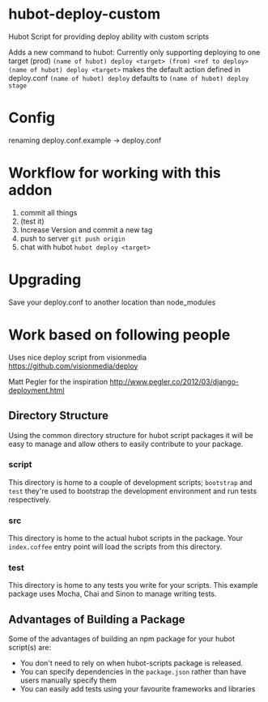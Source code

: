 hubot-deploy-custom
===================

Hubot Script for providing deploy ability with custom scripts

Adds a new command to hubot:
Currently only supporting deploying to one target (prod)
```(name of hubot) deploy <target> (from) <ref to deploy>```
```(name of hubot) deploy <target>``` makes the default action defined in deploy.conf
```(name of hubot) deploy``` defaults to ```(name of hubot) deploy stage```

Config
======

renaming deploy.conf.example -> deploy.conf

Workflow for working with this addon
====================================

1. commit all things
2. (test it)
3. Increase Version and commit a new tag
4. push to server ```git push origin```
5. chat with hubot ```hubot deploy <target>```


Upgrading
====================================

Save your deploy.conf to another location than node_modules



Work based on following people
==============================


Uses nice deploy script from visionmedia
https://github.com/visionmedia/deploy

Matt Pegler for the inspiration
http://www.pegler.co/2012/03/django-deployment.html



## Directory Structure

Using the common directory structure for hubot script packages it will be easy
to manage and allow others to easily contribute to your package.

### script

This directory is home to a couple of development scripts; `bootstrap` and `test`
they're used to bootstrap the development environment and run tests
respectively.

### src

This directory is home to the actual hubot scripts in the package. Your
`index.coffee` entry point will load the scripts from this directory.

### test

This directory is home to any tests you write for your scripts. This example
package uses Mocha, Chai and Sinon to manage writing tests.

## Advantages of Building a Package

Some of the advantages of building an npm package for your hubot script(s) are:

* You don't need to rely on when hubot-scripts package is released.
* You can specify dependencies in the `package.json` rather than have users
  manually specify them
* You can easily add tests using your favourite frameworks and libraries

